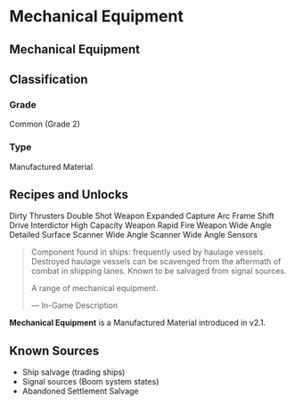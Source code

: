 # Mechanical Equipment
##  Mechanical Equipment

## Classification

### Grade

Common (Grade 2)

### Type

Manufactured Material

## Recipes and Unlocks

Dirty Thrusters
 Double Shot Weapon
 Expanded Capture Arc Frame Shift Drive Interdictor
 High Capacity Weapon
 Rapid Fire Weapon
 Wide Angle Detailed Surface Scanner
 Wide Angle Scanner
 Wide Angle Sensors

> 
> 
> Component found in ships: frequently used by haulage vessels. Destroyed haulage vessels can be scavenged from the aftermath of combat in shipping lanes. Known to be salvaged from signal sources.
> 
> A range of mechanical equipment.
> 
> 
> — In-Game Description
> 

**Mechanical Equipment** is a Manufactured Material introduced in v2.1.

## Known Sources

- Ship salvage (trading ships)
- Signal sources (Boom system states)
- Abandoned Settlement Salvage